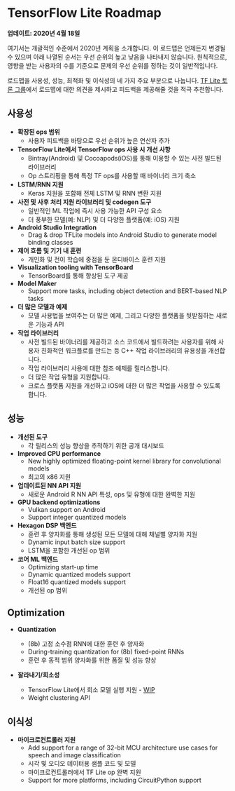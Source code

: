 # TensorFlow Lite Roadmap

**업데이트: 2020년 4월 18일**

여기서는 개괄적인 수준에서 2020년 계획을 소개합니다. 이 로드맵은 언제든지 변경될 수 있으며 아래 나열된 순서는 우선 순위의 높고 낮음을 나타내지 않습니다. 원칙적으로, 영향을 받는 사용자의 수를 기준으로 문제의 우선 순위를 정하는 것이 일반적입니다.

로드맵을 사용성, 성능, 최적화 및 이식성의 네 가지 주요 부분으로 나눕니다. [TF Lite 토론 그룹](https://groups.google.com/a/tensorflow.org/g/tflite)에서 로드맵에 대한 의견을 제시하고 피드백을 제공해줄 것을 적극 추천합니다.

## 사용성

- **확장된 ops 범위**
    - 사용자 피드백을 바탕으로 우선 순위가 높은 연산자 추가
- **TensorFlow Lite에서 TensorFlow ops 사용 시 개선 사항**
    - Bintray(Android) 및 Cocoapods(iOS)를 통해 이용할 수 있는 사전 빌드된 라이브러리
    - Op 스트리핑을 통해 특정 TF ops를 사용할 때 바이너리 크기 축소
- **LSTM/RNN 지원**
    - Keras 지원을 포함해 전체 LSTM 및 RNN 변환 지원
- **사전 및 사후 처리 지원 라이브러리 및 codegen 도구**
    - 일반적인 ML 작업에 즉시 사용 가능한 API 구성 요소
    - 더 풍부한 모델(예: NLP) 및 더 다양한 플랫폼(예: iOS) 지원
- **Android Studio Integration**
    - Drag &amp; drop TFLite models into Android Studio to generate model binding classes
- **제어 흐름 및 기기 내 훈련**
    - 개인화 및 전이 학습에 중점을 둔 온디바이스 훈련 지원
- **Visualization tooling with TensorBoard**
    - TensorBoard를 통해 향상된 도구 제공
- **Model Maker**
    - Support more tasks, including object detection and BERT-based NLP tasks
- **더 많은 모델과 예제**
    - 모델 사용법을 보여주는 더 많은 예제, 그리고 다양한 플랫폼을 뒷받침하는 새로운 기능과 API
- **작업 라이브러리**
    - 사전 빌드된 바이너리를 제공하고 소스 코드에서 빌드하려는 사용자를 위해 사용자 친화적인 워크플로를 만드는 등 C++ 작업 라이브러리의 유용성을 개선합니다.
    - 작업 라이브러리 사용에 대한 참조 예제를 릴리스합니다.
    - 더 많은 작업 유형을 지원합니다.
    - 크로스 플랫폼 지원을 개선하고 iOS에 대한 더 많은 작업을 사용할 수 있도록 합니다.

## 성능

- **개선된 도구**
    - 각 릴리스의 성능 향상을 추적하기 위한 공개 대시보드
- **Improved CPU performance**
    - New highly optimized floating-point kernel library for convolutional models
    - 최고의 x86 지원
- **업데이트된 NN API 지원**
    - 새로운 Android R NN API 특성, ops 및 유형에 대한 완벽한 지원
- **GPU backend optimizations**
    - Vulkan support on Android
    - Support integer quantized models
- **Hexagon DSP 백엔드**
    - 훈련 후 양자화를 통해 생성된 모든 모델에 대해 채널별 양자화 지원
    - Dynamic input batch size support
    - LSTM을 포함한 개선된 op 범위
- **코어 ML 백엔드**
    - Optimizing start-up time
    - Dynamic quantized models support
    - Float16 quantized models support
    - 개선된 op 범위

## Optimization

- **Quantization**

    - (8b) 고정 소수점 RNN에 대한 훈련 후 양자화
    - During-training quantization for (8b) fixed-point RNNs
    - 훈련 후 동적 범위 양자화를 위한 품질 및 성능 향상

- **잘라내기/희소성**

    - TensorFlow Lite에서 희소 모델 실행 지원 - [WIP](https://github.com/tensorflow/model-optimization/issues/173)
    - Weight clustering API

## 이식성

- **마이크로컨트롤러 지원**
    - Add support for a range of 32-bit MCU architecture use cases for speech and image classification
    - 시각 및 오디오 데이터용 샘플 코드 및 모델
    - 마이크로컨트롤러에서 TF Lite op 완벽 지원
    - Support for more platforms, including CircuitPython support
